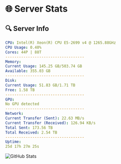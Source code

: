 # 🌐 Server Stats
## 🔍 Server Info
```yaml
CPU: Intel(R) Xeon(R) CPU E5-2699 v4 @ 1265.88GHz
CPU Usage: 0.40%
Cores: 44P | 88T
-----------------------------------
Memory:
Current Usage: 145.25 GB/503.74 GB
Available: 355.03 GB
-----------------------------------
Disk:
Current Usage: 51.83 GB/1.71 TB
Free: 1.58 TB
-----------------------------------
GPU:
No GPU detected
-----------------------------------
Network:
Current Transfer (Sent): 22.63 MB/s
Current Transfer (Received): 126.94 KB/s
Total Sent: 173.56 TB
Total Received: 2.54 TB
-----------------------------------
Uptime:
25d 17h 27m 25s
```
![GitHub Stats](https://img.shields.io/badge/Updated-2025-03-05_16:10:43-blue)